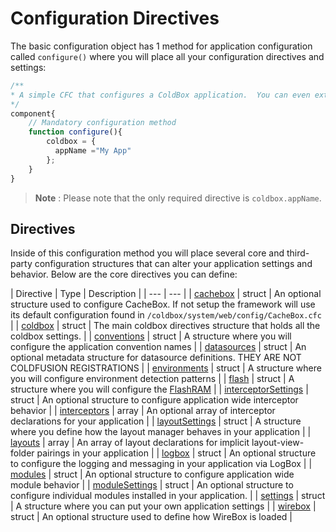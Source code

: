 # Configuration Directives

The basic configuration object has 1 method for application configuration called `configure()` where you will place all your configuration directives and settings:

```javascript
/**
* A simple CFC that configures a ColdBox application.  You can even extend, compose, strategize and do your OO goodness.
*/
component{
    // Mandatory configuration method
    function configure(){
        coldbox = {
          appName ="My App"
        };
    }
}
```

> **Note** : Please note that the only required directive is `coldbox.appName`.

## Directives

Inside of this configuration method you will place several core and third-party configuration structures that can alter your application settings and behavior. Below are the core directives you can define:

| Directive | Type | Description |
| --- | --- |
| [cachebox](cachebox.md) | struct | An optional structure used to configure CacheBox. If not setup the framework will use its default configuration found in `/coldbox/system/web/config/CacheBox.cfc` |
| [coldbox](coldbox.md) | struct | The main coldbox directives structure that holds all the coldbox settings. |
| [conventions](conventions.md) | struct | A structure where you will configure the application convention names |
| [datasources](datasources.md) | struct | An optional metadata structure for datasource definitions. THEY ARE NOT COLDFUSION REGISTRATIONS |
| [environments](environments.md) | struct | A structure where you will configure environment detection patterns |
| [flash](flash.md) | struct | A structure where you will configure the [FlashRAM](https://github.com/ortus/coldbox-platform-documentation/tree/24d3f3d16693b36ca41bf5ce0329c6ff33316ef0/full/configuration/coldboxcfc/configuration_directives/flash_ram/flash_ram.md) |
| [interceptorSettings](interceptorsettings.md) | struct | An optional structure to configure application wide interceptor behavior |
| [interceptors](interceptors.md) | array | An optional array of interceptor declarations for your application |
| [layoutSettings](layoutsettings.md) | struct | A structure where you define how the layout manager behaves in your application |
| [layouts](layouts.md) | array | An array of layout declarations for implicit layout-view-folder pairings in your application |
| [logbox](logbox.md) | struct | An optional structure to configure the logging and messaging in your application via LogBox |
| [modules](modules.md) | struct | An optional structure to configure application wide module behavior |
| [moduleSettings](modulesettings.md) | struct | An optional structure to configure individual modules installed in your application. |
| [settings](settings.md) | struct | A structure where you can put your own application settings |
| [wirebox](wirebox.md) | struct | An optional structure used to define how WireBox is loaded |

